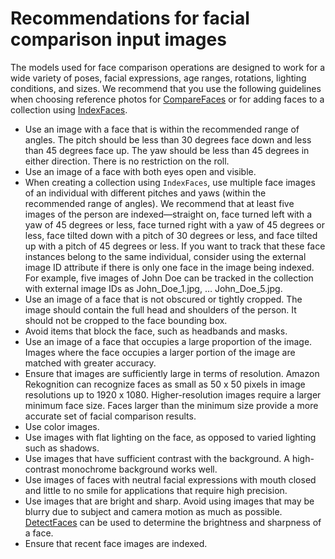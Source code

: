 # Recommendations for facial comparison input images<a name="recommendations-facial-input-images"></a>

 The models used for face comparison operations are designed to work for a wide variety of poses, facial expressions, age ranges, rotations, lighting conditions, and sizes\. We recommend that you use the following guidelines when choosing reference photos for [CompareFaces](API_CompareFaces.md) or for adding faces to a collection using [IndexFaces](API_IndexFaces.md)\.
+ Use an image with a face that is within the recommended range of angles\. The pitch should be less than 30 degrees face down and less than 45 degrees face up\. The yaw should be less than 45 degrees in either direction\. There is no restriction on the roll\.
+ Use an image of a face with both eyes open and visible\.
+ When creating a collection using `IndexFaces`, use multiple face images of an individual with different pitches and yaws \(within the recommended range of angles\)\. We recommend that at least five images of the person are indexed—straight on, face turned left with a yaw of 45 degrees or less, face turned right with a yaw of 45 degrees or less, face tilted down with a pitch of 30 degrees or less, and face tilted up with a pitch of 45 degrees or less\. If you want to track that these face instances belong to the same individual, consider using the external image ID attribute if there is only one face in the image being indexed\. For example, five images of John Doe can be tracked in the collection with external image IDs as John\_Doe\_1\.jpg, … John\_Doe\_5\.jpg\.
+ Use an image of a face that is not obscured or tightly cropped\. The image should contain the full head and shoulders of the person\. It should not be cropped to the face bounding box\.
+ Avoid items that block the face, such as headbands and masks\.
+ Use an image of a face that occupies a large proportion of the image\. Images where the face occupies a larger portion of the image are matched with greater accuracy\. 
+ Ensure that images are sufficiently large in terms of resolution\. Amazon Rekognition can recognize faces as small as 50 x 50 pixels in image resolutions up to 1920 x 1080\. Higher\-resolution images require a larger minimum face size\. Faces larger than the minimum size provide a more accurate set of facial comparison results\.
+ Use color images\. 
+ Use images with flat lighting on the face, as opposed to varied lighting such as shadows\. 
+ Use images that have sufficient contrast with the background\. A high\-contrast monochrome background works well\.
+ Use images of faces with neutral facial expressions with mouth closed and little to no smile for applications that require high precision\.
+ Use images that are bright and sharp\. Avoid using images that may be blurry due to subject and camera motion as much as possible\. [DetectFaces](API_DetectFaces.md) can be used to determine the brightness and sharpness of a face\.
+ Ensure that recent face images are indexed\.